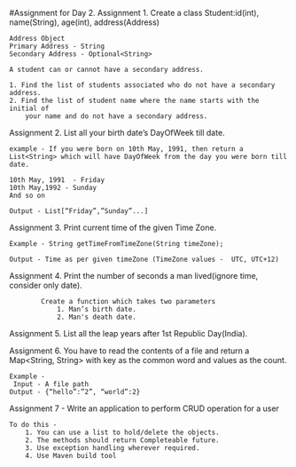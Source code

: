 #Assignment for Day 2.
Assignment 1. Create a class Student:id(int), name(String), age(int), address(Address)

    Address Object
    Primary Address - String
    Secondary Address - Optional<String>

    A student can or cannot have a secondary address.
    
    1. Find the list of students associated who do not have a secondary address.
    2. Find the list of student name where the name starts with the initial of 
        your name and do not have a secondary address.

Assignment 2.  List all your birth date’s DayOfWeek till date.

    example - If you were born on 10th May, 1991, then return a List<String> which will have DayOfWeek from the day you were born till date.
    
    10th May, 1991  - Friday
    10th May,1992 - Sunday
    And so on
    
    Output - List[“Friday”,”Sunday”...]


Assignment 3. Print current time of the given Time Zone.

    Example - String getTimeFromTimeZone(String timeZone);
    
    Output - Time as per given timeZone (TimeZone values -  UTC, UTC+12)

Assignment 4. Print the number of seconds a man lived(ignore time, consider only date).

            Create a function which takes two parameters
                1. Man’s birth date.
                2. Man's death date.

Assignment 5. List all the leap years after 1st Republic Day(India).

Assignment 6. You have to read the contents of a file and return a Map<String, String> with key as the common word and values as the count.

    Example -
     Input - A file path
    Output - {“hello”:”2”, “world”:2}


Assignment 7 - Write an application to perform CRUD operation for a user

    To do this -
        1. You can use a list to hold/delete the objects.
        2. The methods should return Completeable future.
        3. Use exception handling wherever required.
        4. Use Maven build tool
